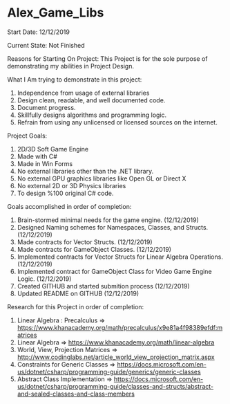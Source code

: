 # Alex_Game_Libs


Start Date:
12/12/2019

Current State:
Not Finished

Reasons for Starting On Project:
This Project is for the sole purpose of demonstrating my abilities in Project Design. 

What I Am trying to demonstrate in this project:
1. Independence from usage of external libraries 
2. Design clean, readable, and well documented code. 
3. Document progress.
4. Skillfully designs algorithms and programming logic.
5. Refrain from using any unlicensed or licensed sources on the internet. 

Project Goals:
1. 2D/3D Soft Game Engine
2. Made with C#
3. Made in Win Forms
4. No external libraries other than the .NET library.
5. No external GPU graphics libraries like Open GL or Direct X
6. No external 2D or 3D Physics libraries
7. To design %100 original C# code.

Goals accomplished in order of completion:
1. Brain-stormed minimal needs for the game engine. (12/12/2019)
2. Designed Naming schemes for Namespaces, Classes, and Structs. (12/12/2019)
3. Made contracts for Vector Structs. (12/12/2019)
4. Made contracts for GameObject Classes. (12/12/2019)
5. Implemented contracts for Vector Structs for Linear Algebra Operations. (12/12/2019)
6. Implemented contract for GameObject Class for Video Game Engine Logic. (12/12/2019)
8. Created GITHUB and started submition process (12/12/2019)
7. Updated README on GITHUB (12/12/2019)

Research for this Project in order of completion:
1. Linear Algebra : Precalculus => https://www.khanacademy.org/math/precalculus/x9e81a4f98389efdf:matrices
2. Linear Algebra => https://www.khanacademy.org/math/linear-algebra
2. World, View, Projection Matrices => http://www.codinglabs.net/article_world_view_projection_matrix.aspx
3. Constraints for Generic Classes => https://docs.microsoft.com/en-us/dotnet/csharp/programming-guide/generics/generic-classes
4. Abstract Class Implementation => https://docs.microsoft.com/en-us/dotnet/csharp/programming-guide/classes-and-structs/abstract-and-sealed-classes-and-class-members
